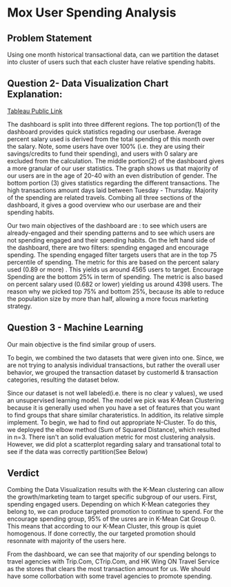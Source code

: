 
# Mox User Spending Analysis



## Problem Statement
Using one month historical transactional data, can we partition the dataset into cluster of users such that each cluster have relative spending habits.

## Question 2- Data Visualization Chart Explanation: 

[Tableau Public Link](https://public.tableau.com/app/profile/jacky1833/viz/Mox4/Dashboard1?publish=yes)

The dashboard is split into three different regions. The top portion(1) of the dashboard provides quick statistics regading our userbase.
Average percent salary used is derived from the total spending of this month over the salary. Note, some users have over 100% (i.e. they are using their savings/credits to fund their spending), and
users with 0 salary are excluded from the calculation. The middle portion(2) of the dashboard gives a more granular of our user statistics.
The graph shows us that majority of our users are in the age of 20-40 with an even distribution of gender. The bottom portion (3) gives statistics
regarding the different transactions. The high transactions amount days laid between Tuesday - Thursday. Majority of the spending are related travels.
Combing all three sections of the dashboard, it gives a good overview who our userbase are and their spending habits.

Our two main objectives of the dashboard are : to see which users are already-engaged and their spending patterns and to see which users
are not spending engaged and their spending habits. On the left hand side of the dashboard, there are two filters: spending engaged and encourage spending.
The spending engaged filter targets users that are in the top 75 percentile of spending. The metric for this are based on the percent salary used (0.89 or more)
. This yields us around 4565 users to target. Encourage Spending are the bottom 25% in term of spending. The metric is also based on
percent salary used (0.682 or lower) yielding us around 4398 users. The reason why we picked top 75% and bottom 25%, because its able to
reduce the population size by more than half, allowing a more focus marketing strategy.  
## Question 3 - Machine Learning
Our main objective is the find similar group of users. 

To begin, we combined the two datasets that were given into one. Since, we are not trying to analysis individual transactions, but rather
the overall user behavior, we grouped the transaction dataset by customerId & transaction categories, resulting the dataset below.

Since our dataset is not well labeled(i.e. there is no clear y values), we used an unsupervised learning model. The model we pick was K-Mean Clustering because it is 
generally used when you have a set of features that you want to find groups that share similar charateristics. In addition, its relative simple implement.
To begin, we had to find out appropriate N-Cluster. To do this, we deployed the elbow method (Sum of Squared Distance), which resulted in n=3. 
There isn't an solid evaluation metric for most clustering analysis. However, we did plot a scatterplot regarding salary and transational total to see if
the data was correctly partition(See Below)





## Verdict
Combing the Data Visualization results with the K-Mean clustering can allow the growth/marketing team to target specific subgroup of our users.
First, spending engaged users. Depending on which K-Mean categories they belong to, we can produce targeted promotion to continue to spend. For the encourage spending group, 95% of the usres are in K-Mean Cat Group 0. This means that according to our K-Mean Cluster, this group is quiet homogenous. If done correctly, the our targeted promotion should resonnate with majority of the users here.

From the dashboard, we can see that majority of our spending belongs to travel agencies with Trip.Com, CTrip.Com, and HK Wing ON Travel Service
as the stores that clears the most transaction amount for us. We should have some collorbation with some travel agencies to promote spending.

